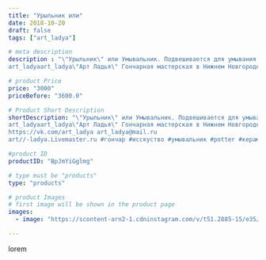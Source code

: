 ```yaml
---
title: "Урыльник или"
date: 2018-10-20
draft: false
tags: ["art_ladya"]

# meta description
description : "\"Урыльник\" или Умывальник. Подвешивается для умывания водой. 
art_ladyaart_ladya\"Арт Ладья\" Гончарная мастерская в Нижнем Новгороде. Изготовление керамики и"

# product Price
price: "3000"
priceBefore: "3600.0"

# Product Short Description
shortDescription: "\"Урыльник\" или Умывальник. Подвешивается для умывания водой. 
art_ladyaart_ladya\"Арт Ладья\" Гончарная мастерская в Нижнем Новгороде. Изготовление керамики и мастер//-классы по обучению. 
https://vk.com/art_ladya art_ladya@mail.ru 
art//-ladya.Livemaster.ru #гончар #исскуство #умывальник #potter #керамикадляинтерьера #керамикаручнаяработа #гончарнаямастерская #керамиканазаказ #handmade #elven #керамика #гончарнаяпосуда #эксклюзивнаякерамика #painter #dishes #decor #ceramicar #jug #claygoods #restaurant #earthenware #ceramic #design #magic #ceramicart #decanter #carafe #clay #washbasin #авторскаякерамика"

#product ID
productID: "BpJmYiGglmg"

# type must be "products"
type: "products"

# product Images
# first image will be shown in the product page
images:
  - image: "https://scontent-arn2-1.cdninstagram.com/v/t51.2885-15/e35/43156280_323604381523159_2652068486973050146_n.jpg?se=7&tp=1&_nc_ht=scontent-arn2-1.cdninstagram.com&_nc_cat=107&_nc_ohc=_lwdTng2OtQAX-fDNeF&ccb=7-4&oh=fa97aa1f75e1b52523f810e9585f9d64&oe=6085F64D&_nc_sid=86f79a&ig_cache_key=MTg5NDIxMzkyOTkzNzI5NTc3Ng%3D%3D.2-ccb7-4"

---
```

lorem
